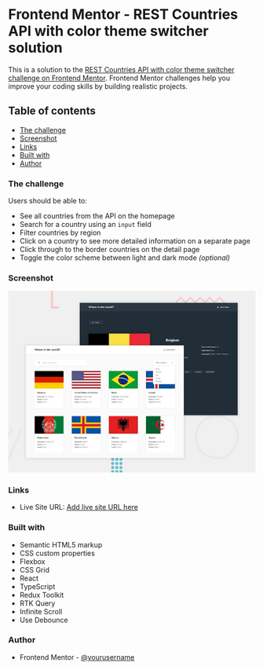 # Frontend Mentor - REST Countries API with color theme switcher solution

This is a solution to the [REST Countries API with color theme switcher challenge on Frontend Mentor](https://www.frontendmentor.io/challenges/rest-countries-api-with-color-theme-switcher-5cacc469fec04111f7b848ca). Frontend Mentor challenges help you improve your coding skills by building realistic projects. 

## Table of contents

- [The challenge](#the-challenge)
- [Screenshot](#screenshot)
- [Links](#links)
- [Built with](#built-with)
- [Author](#author)

### The challenge

Users should be able to:

- See all countries from the API on the homepage
- Search for a country using an `input` field
- Filter countries by region
- Click on a country to see more detailed information on a separate page
- Click through to the border countries on the detail page
- Toggle the color scheme between light and dark mode *(optional)*

### Screenshot

![Desktop Preview](./src/assets/design/desktop-preview.jpg)

### Links

- Live Site URL: [Add live site URL here](https://vovka8101.github.io/rest-countries-api/)


### Built with

- Semantic HTML5 markup
- CSS custom properties
- Flexbox
- CSS Grid
- React
- TypeScript
- Redux Toolkit
- RTK Query
- Infinite Scroll
- Use Debounce

### Author

- Frontend Mentor - [@yourusername](https://www.frontendmentor.io/profile/vovka8101)
